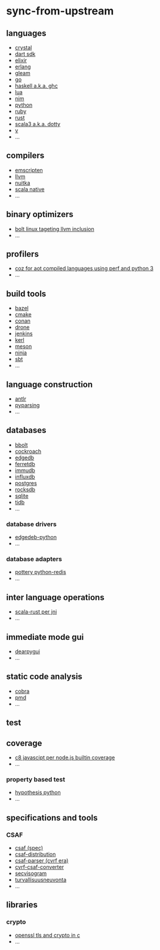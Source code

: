 # sync-from-upstream

## languages

* [crystal](https://github.com/sthagen/crystal-lang-crystal/)
* [dart sdk](https://github.com/sthagen/dart-lang-sdk/)
* [elixir](https://github.com/sthagen/elixir-lang-elixir/)
* [erlang](https://github.com/sthagen/erlang-otp/)
* [gleam](https://github.com/sthagen/gleam-lang-gleam/)
* [go](https://github.com/sthagen/golang-go/)
* [haskell a.k.a. ghc](https://github.com/sthagen/ghc-ghc/)
* [lua](https://github.com/sthagen/lua-lua/)
* [nim](https://github.com/sthagen/nim-lang-Nim/)
* [python](https://github.com/sthagen/python-cpython/)
* [ruby](https://github.com/sthagen/ruby-ruby/)
* [rust](https://github.com/sthagen/rust-lang-rust/)
* [scala3 a.k.a. dotty](https://github.com/sthagen/lampepfl-dotty/)
* [v](https://github.com/sthagen/vlang-v/)
* ...

## compilers

* [emscripten](https://github.com/sthagen/emscripten-core-emscripten)
* [llvm](https://github.com/sthagen/llvm-llvm-project/)
* [nuitka](https://github.com/sthagen/Nuitka-Nuitka/)
* [scala native](https://github.com/sthagen/scala-native-scala-native/)
*  ...

## binary optimizers

* [bolt linux tageting llvm inclusion](https://github.com/sthagen/facebookincubator-BOLT/)
* ...

## profilers

* [coz for aot compiled languages using perf and python 3](https://github.com/sthagen/plasma-umass-coz/)
* ...

## build tools

* [bazel](https://github.com/sthagen/bazelbuild-bazel/)
* [cmake](https://github.com/sthagen/Kitware-CMake/)
* [conan](https://github.com/sthagen/conan-io-conan/)
* [drone](https://github.com/sthagen/drone-drone)
* [jenkins](https://github.com/sthagen/jenkinsci-jenkins)
* [kerl](https://github.com/sthagen/kerl-kerl)
* [meson](https://github.com/sthagen/mesonbuild-meson/)
* [ninja](https://github.com/sthagen/ninja-build-ninja/)
* [sbt](https://github.com/sthagen/sbt-sbt/)
*  ...

## language construction

* [antlr](https://github.com/sthagen/antlr-antlr4/)
* [pyparsing](https://github.com/sthagen/pyparsing-pyparsing/)
*  ...

## databases

* [bbolt](https://github.com/sthagen/etcd-io-bbolt/)
* [cockroach](https://github.com/sthagen/cockroachdb-cockroach/)
* [edgedb](https://github.com/sthagen/edgedb-edgedb/)
* [ferretdb](https://github.com/sthagen/FerretDB-FerretDB/)
* [immudb](https://github.com/sthagen/codenotary-immudb/)
* [influxdb](https://github.com/sthagen/influxdata-influxdb/)
* [postgres](https://github.com/sthagen/postgres-postgres/)
* [rocksdb](https://github.com/sthagen/facebook-rocksdb/)
* [sqlite](https://github.com/sthagen/sqlite-sqlite/)
* [tidb](https://github.com/sthagen/pingcap-tidb/)
*  ...

### database drivers

* [edgedeb-python](https://github.com/sthagen/edgedb-edgedb-python/)
*  ...

### database adapters

* [pottery python-redis](https://github.com/sthagen/brainix-pottery/)
* ...

## inter language operations

* [scala-rust per jni](https://github.com/sthagen/sideeffffect-scala-rust-interop/)
*  ...

## immediate mode gui

* [dearpygui](https://github.com/sthagen/hoffstadt-DearPyGui/)
* ...

## static code analysis

* [cobra](https://github.com/sthagen/nimble-code-Cobra/)
* [pmd](https://github.com/sthagen/pmd-pmd/)
* ...

## test

## coverage

* [c8 javascipt per node.js builtin coverage](https://github.com/sthagen/bcoe-c8/)
* ...

### property based test

* [hypothesis python](https://github.com/sthagen/HypothesisWorks-hypothesis/)
* ...

## specifications and tools

### CSAF

* [csaf (spec)](https://github.com/sthagen/oasis-tcs-csaf/)
* [csaf-distribution](https://github.com/sthagen/csaf-poc-csaf_distribution/)
* [csaf-parser (cvrf era)](https://github.com/sthagen/oasis-open-csaf-parser/)
* [cvrf-csaf-converter](https://github.com/sthagen/csaf-tools-CVRF-CSAF-Converter/)
* [secvisogram](https://github.com/sthagen/secvisogram-secvisogram/)
* [turvallisuusneuvonta](https://github.com/sthagen/turvallisuusneuvonta/)
*  ...

## libraries

### crypto

* [openssl tls and crypto in c](https://github.com/sthagen/openssl-openssl/)
* ...
